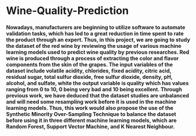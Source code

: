# Wine-Quality-Prediction
#### Nowadays, manufacturers are beginning to utilize software to automate validation tasks, which has led to a great reduction in time spent to rate the product through an expert. Thus, in this project, we are going to study the dataset of the red wine by reviewing the usage of various machine learning models used to predict wine quality by previous researches. Red wine is produced through a process of extracting the color and flavor components from the skin of the grapes. The input variables of the dataset include volatile acidity, chlorides, fixed acidity, citric acid, residual sugar, total sulfur dioxide, free sulfur dioxide, density, pH, alcohol, and sulfate, white the output variable is quality which has values ranging from 0 to 10, 0 being very bad and 10 being excellent. Through previous work, we have deduced that the dataset studies are unbalanced and will need some resampling work before it is used in the machine learning models. Thus, this work would also propose the use of the Synthetic Minority Over-Sampling Technique to balance the dataset before using it in three different machine learning models, which are Random Forest, Support Vector Machine, and K Nearest Neighbour.
